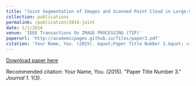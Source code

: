 ```yaml
---
title: "Joint Segmentation of Images and Scanned Point Cloud in Large-Scale Street Scenes with Low Annotation Cost"
collection: publications
permalink: /publication/2014-joint
date: 1/1/2014
venue: 'IEEE Transactions On IMAGE PROCESSING (TIP)'
paperurl: 'http://academicpages.github.io/files/paper3.pdf'
citation: 'Your Name, You. (2015). &quot;Paper Title Number 3.&quot; <i>Journal 1</i>. 1(3).'
---
```


<a href='http://academicpages.github.io/files/paper3.pdf'>Download paper here</a>

Recommended citation: Your Name, You. (2015). "Paper Title Number 3." <i>Journal 1</i>. 1(3).